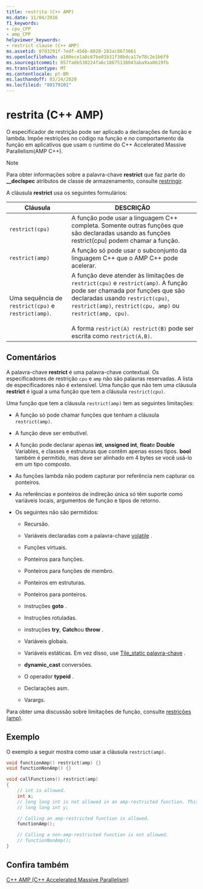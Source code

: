 ```yaml
---
title: restrita (C++ AMP)
ms.date: 11/04/2016
f1_keywords:
- cpu_CPP
- amp_CPP
helpviewer_keywords:
- restrict clause (C++ AMP)
ms.assetid: 07d3291f-7edf-456b-8828-283ac8673661
ms.openlocfilehash: a100ece1a0c67be01b31f38bdca17e78c2e1b6f9
ms.sourcegitcommit: 857fa6b530224fa6c18675138043aba9aa0619fb
ms.translationtype: MT
ms.contentlocale: pt-BR
ms.lasthandoff: 03/24/2020
ms.locfileid: "80179101"
---
```

# <a name="restrict-c-amp"></a>restrita (C++ AMP)

O especificador de restrição pode ser aplicado a declarações de função e lambda. Impõe restrições no código na função e no comportamento da função em aplicativos que usam o runtime do C++ Accelerated Massive Parallelism(AMP C++).

> [!NOTE]
>  Para obter informações sobre a palavra-chave **restrict** que faz parte do **__declspec** atributos de classe de armazenamento, consulte [restringir](../cpp/restrict.md).

A cláusula **restrict** usa os seguintes formulários:

|Cláusula|DESCRIÇÃO|
|------------|-----------------|
|`restrict(cpu)`|A função pode usar a linguagem C++ completa. Somente outras funções que são declaradas usando as funções restrict(cpu) podem chamar a função.|
|`restrict(amp)`|A função só pode usar o subconjunto da linguagem C++ que o AMP C++ pode acelerar.|
|Uma sequência de `restrict(cpu)` e `restrict(amp)`.|A função deve atender às limitações de `restrict(cpu)` e `restrict(amp)`. A função pode ser chamada por funções que são declaradas usando `restrict(cpu)`, `restrict(amp)`, `restrict(cpu, amp)` ou `restrict(amp, cpu)`.<br /><br /> A forma `restrict(A) restrict(B)` pode ser escrita como `restrict(A,B)`.|

## <a name="remarks"></a>Comentários

A palavra-chave **restrict** é uma palavra-chave contextual. Os especificadores de restrição `cpu` e `amp` não são palavras reservadas. A lista de especificadores não é extensível. Uma função que não tem uma cláusula **restrict** é igual a uma função que tem a cláusula `restrict(cpu)`.

Uma função que tem a cláusula `restrict(amp)` tem as seguintes limitações:

- A função só pode chamar funções que tenham a cláusula `restrict(amp)`.

- A função deve ser embutível.

- A função pode declarar apenas **int**, **unsigned int**, **float**e **Double** Variables, e classes e estruturas que contêm apenas esses tipos. **bool** também é permitido, mas deve ser alinhado em 4 bytes se você usá-lo em um tipo composto.

- As funções lambda não podem capturar por referência nem capturar os ponteiros.

- As referências e ponteiros de indireção única só têm suporte como variáveis locais, argumentos de função e tipos de retorno.

- Os seguintes não são permitidos:

   - Recursão.

   - Variáveis declaradas com a palavra-chave [volatile](../cpp/volatile-cpp.md) .

   - Funções virtuais.

   - Ponteiros para funções.

   - Ponteiros para funções de membro.

   - Ponteiros em estruturas.

   - Ponteiros para ponteiros.

   - instruções **goto** .

   - Instruções rotuladas.

   - instruções **try**, **Catch**ou **throw** .

   - Variáveis globais.

   - Variáveis estáticas. Em vez disso, use [Tile_static palavra-chave](../cpp/tile-static-keyword.md) .

   - **dynamic_cast** conversões.

   - O operador **typeid** .

   - Declarações asm.

   - Varargs.

Para obter uma discussão sobre limitações de função, consulte [restrições (amp)](https://blogs.msdn.microsoft.com/nativeconcurrency/2011/12/19/restrictamp-restrictions-part-0-of-n-introduction/).

## <a name="example"></a>Exemplo

O exemplo a seguir mostra como usar a cláusula `restrict(amp)`.

```cpp
void functionAmp() restrict(amp) {}
void functionNonAmp() {}

void callFunctions() restrict(amp)
{
    // int is allowed.
    int x;
    // long long int is not allowed in an amp-restricted function. This generates a compiler error.
    // long long int y;

    // Calling an amp-restricted function is allowed.
    functionAmp();

    // Calling a non-amp-restricted function is not allowed.
    // functionNonAmp();
}
```

## <a name="see-also"></a>Confira também

[C++ AMP (C++ Accelerated Massive Parallelism)](../parallel/amp/cpp-amp-cpp-accelerated-massive-parallelism.md)

